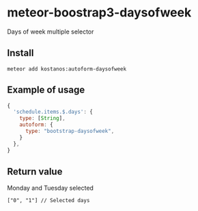 # meteor-boostrap3-daysofweek
Days of week multiple selector

## Install

```
meteor add kostanos:autoform-daysofweek
```

## Example of usage

```js
{
  'schedule.items.$.days': {
    type: [String],
    autoform: {
      type: "bootstrap-daysofweek",
    }
  },
}
```

## Return value
Monday and Tuesday selected
```
["0", "1"] // Selected days
```